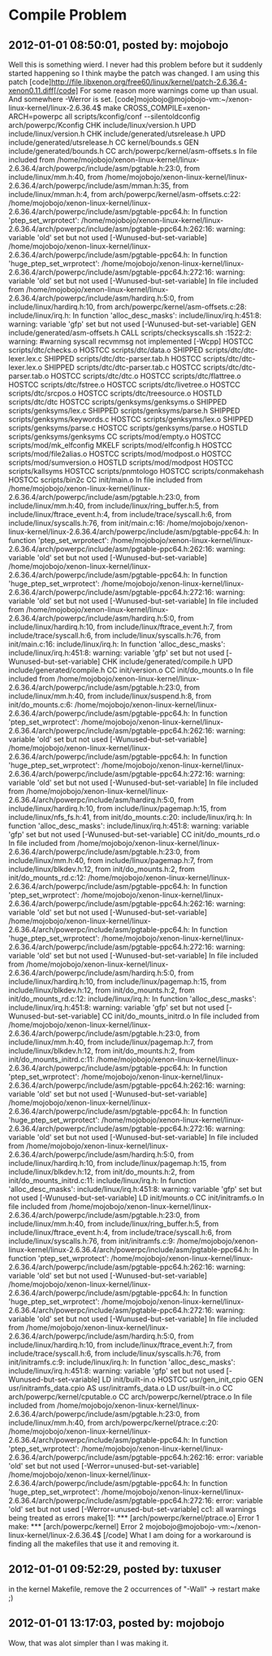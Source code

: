 # Compile Problem

## 2012-01-01 08:50:01, posted by: mojobojo

Well this is something wierd. I never had this problem before but it suddenly started happening so I think maybe the patch was changed. I am using this patch [code]http://file.libxenon.org/free60/linux/kernel/patch-2.6.36.4-xenon0.11.diff[/code] For some reason more warnings come up than usual. And somewhere -Werror is set. [code]mojobojo@mojobojo-vm:~/xenon-linux-kernel/linux-2.6.36.4$ make CROSS\_COMPILE=xenon- ARCH=powerpc all scripts/kconfig/conf --silentoldconfig arch/powerpc/Kconfig CHK include/linux/version.h UPD include/linux/version.h CHK include/generated/utsrelease.h UPD include/generated/utsrelease.h CC kernel/bounds.s GEN include/generated/bounds.h CC arch/powerpc/kernel/asm-offsets.s In file included from /home/mojobojo/xenon-linux-kernel/linux-2.6.36.4/arch/powerpc/include/asm/pgtable.h:23:0, from include/linux/mm.h:40, from /home/mojobojo/xenon-linux-kernel/linux-2.6.36.4/arch/powerpc/include/asm/mman.h:35, from include/linux/mman.h:4, from arch/powerpc/kernel/asm-offsets.c:22: /home/mojobojo/xenon-linux-kernel/linux-2.6.36.4/arch/powerpc/include/asm/pgtable-ppc64.h: In function 'ptep\_set\_wrprotect': /home/mojobojo/xenon-linux-kernel/linux-2.6.36.4/arch/powerpc/include/asm/pgtable-ppc64.h:262:16: warning: variable 'old' set but not used [-Wunused-but-set-variable] /home/mojobojo/xenon-linux-kernel/linux-2.6.36.4/arch/powerpc/include/asm/pgtable-ppc64.h: In function 'huge\_ptep\_set\_wrprotect': /home/mojobojo/xenon-linux-kernel/linux-2.6.36.4/arch/powerpc/include/asm/pgtable-ppc64.h:272:16: warning: variable 'old' set but not used [-Wunused-but-set-variable] In file included from /home/mojobojo/xenon-linux-kernel/linux-2.6.36.4/arch/powerpc/include/asm/hardirq.h:5:0, from include/linux/hardirq.h:10, from arch/powerpc/kernel/asm-offsets.c:28: include/linux/irq.h: In function 'alloc\_desc\_masks': include/linux/irq.h:451:8: warning: variable 'gfp' set but not used [-Wunused-but-set-variable] GEN include/generated/asm-offsets.h CALL scripts/checksyscalls.sh <stdin>:1522:2: warning: #warning syscall recvmmsg not implemented [-Wcpp] HOSTCC scripts/dtc/checks.o HOSTCC scripts/dtc/data.o SHIPPED scripts/dtc/dtc-lexer.lex.c SHIPPED scripts/dtc/dtc-parser.tab.h HOSTCC scripts/dtc/dtc-lexer.lex.o SHIPPED scripts/dtc/dtc-parser.tab.c HOSTCC scripts/dtc/dtc-parser.tab.o HOSTCC scripts/dtc/dtc.o HOSTCC scripts/dtc/flattree.o HOSTCC scripts/dtc/fstree.o HOSTCC scripts/dtc/livetree.o HOSTCC scripts/dtc/srcpos.o HOSTCC scripts/dtc/treesource.o HOSTLD scripts/dtc/dtc HOSTCC scripts/genksyms/genksyms.o SHIPPED scripts/genksyms/lex.c SHIPPED scripts/genksyms/parse.h SHIPPED scripts/genksyms/keywords.c HOSTCC scripts/genksyms/lex.o SHIPPED scripts/genksyms/parse.c HOSTCC scripts/genksyms/parse.o HOSTLD scripts/genksyms/genksyms CC scripts/mod/empty.o HOSTCC scripts/mod/mk\_elfconfig MKELF scripts/mod/elfconfig.h HOSTCC scripts/mod/file2alias.o HOSTCC scripts/mod/modpost.o HOSTCC scripts/mod/sumversion.o HOSTLD scripts/mod/modpost HOSTCC scripts/kallsyms HOSTCC scripts/pnmtologo HOSTCC scripts/conmakehash HOSTCC scripts/bin2c CC init/main.o In file included from /home/mojobojo/xenon-linux-kernel/linux-2.6.36.4/arch/powerpc/include/asm/pgtable.h:23:0, from include/linux/mm.h:40, from include/linux/ring\_buffer.h:5, from include/linux/ftrace\_event.h:4, from include/trace/syscall.h:6, from include/linux/syscalls.h:76, from init/main.c:16: /home/mojobojo/xenon-linux-kernel/linux-2.6.36.4/arch/powerpc/include/asm/pgtable-ppc64.h: In function 'ptep\_set\_wrprotect': /home/mojobojo/xenon-linux-kernel/linux-2.6.36.4/arch/powerpc/include/asm/pgtable-ppc64.h:262:16: warning: variable 'old' set but not used [-Wunused-but-set-variable] /home/mojobojo/xenon-linux-kernel/linux-2.6.36.4/arch/powerpc/include/asm/pgtable-ppc64.h: In function 'huge\_ptep\_set\_wrprotect': /home/mojobojo/xenon-linux-kernel/linux-2.6.36.4/arch/powerpc/include/asm/pgtable-ppc64.h:272:16: warning: variable 'old' set but not used [-Wunused-but-set-variable] In file included from /home/mojobojo/xenon-linux-kernel/linux-2.6.36.4/arch/powerpc/include/asm/hardirq.h:5:0, from include/linux/hardirq.h:10, from include/linux/ftrace\_event.h:7, from include/trace/syscall.h:6, from include/linux/syscalls.h:76, from init/main.c:16: include/linux/irq.h: In function 'alloc\_desc\_masks': include/linux/irq.h:451:8: warning: variable 'gfp' set but not used [-Wunused-but-set-variable] CHK include/generated/compile.h UPD include/generated/compile.h CC init/version.o CC init/do\_mounts.o In file included from /home/mojobojo/xenon-linux-kernel/linux-2.6.36.4/arch/powerpc/include/asm/pgtable.h:23:0, from include/linux/mm.h:40, from include/linux/suspend.h:8, from init/do\_mounts.c:6: /home/mojobojo/xenon-linux-kernel/linux-2.6.36.4/arch/powerpc/include/asm/pgtable-ppc64.h: In function 'ptep\_set\_wrprotect': /home/mojobojo/xenon-linux-kernel/linux-2.6.36.4/arch/powerpc/include/asm/pgtable-ppc64.h:262:16: warning: variable 'old' set but not used [-Wunused-but-set-variable] /home/mojobojo/xenon-linux-kernel/linux-2.6.36.4/arch/powerpc/include/asm/pgtable-ppc64.h: In function 'huge\_ptep\_set\_wrprotect': /home/mojobojo/xenon-linux-kernel/linux-2.6.36.4/arch/powerpc/include/asm/pgtable-ppc64.h:272:16: warning: variable 'old' set but not used [-Wunused-but-set-variable] In file included from /home/mojobojo/xenon-linux-kernel/linux-2.6.36.4/arch/powerpc/include/asm/hardirq.h:5:0, from include/linux/hardirq.h:10, from include/linux/pagemap.h:15, from include/linux/nfs\_fs.h:41, from init/do\_mounts.c:20: include/linux/irq.h: In function 'alloc\_desc\_masks': include/linux/irq.h:451:8: warning: variable 'gfp' set but not used [-Wunused-but-set-variable] CC init/do\_mounts\_rd.o In file included from /home/mojobojo/xenon-linux-kernel/linux-2.6.36.4/arch/powerpc/include/asm/pgtable.h:23:0, from include/linux/mm.h:40, from include/linux/pagemap.h:7, from include/linux/blkdev.h:12, from init/do\_mounts.h:2, from init/do\_mounts\_rd.c:12: /home/mojobojo/xenon-linux-kernel/linux-2.6.36.4/arch/powerpc/include/asm/pgtable-ppc64.h: In function 'ptep\_set\_wrprotect': /home/mojobojo/xenon-linux-kernel/linux-2.6.36.4/arch/powerpc/include/asm/pgtable-ppc64.h:262:16: warning: variable 'old' set but not used [-Wunused-but-set-variable] /home/mojobojo/xenon-linux-kernel/linux-2.6.36.4/arch/powerpc/include/asm/pgtable-ppc64.h: In function 'huge\_ptep\_set\_wrprotect': /home/mojobojo/xenon-linux-kernel/linux-2.6.36.4/arch/powerpc/include/asm/pgtable-ppc64.h:272:16: warning: variable 'old' set but not used [-Wunused-but-set-variable] In file included from /home/mojobojo/xenon-linux-kernel/linux-2.6.36.4/arch/powerpc/include/asm/hardirq.h:5:0, from include/linux/hardirq.h:10, from include/linux/pagemap.h:15, from include/linux/blkdev.h:12, from init/do\_mounts.h:2, from init/do\_mounts\_rd.c:12: include/linux/irq.h: In function 'alloc\_desc\_masks': include/linux/irq.h:451:8: warning: variable 'gfp' set but not used [-Wunused-but-set-variable] CC init/do\_mounts\_initrd.o In file included from /home/mojobojo/xenon-linux-kernel/linux-2.6.36.4/arch/powerpc/include/asm/pgtable.h:23:0, from include/linux/mm.h:40, from include/linux/pagemap.h:7, from include/linux/blkdev.h:12, from init/do\_mounts.h:2, from init/do\_mounts\_initrd.c:11: /home/mojobojo/xenon-linux-kernel/linux-2.6.36.4/arch/powerpc/include/asm/pgtable-ppc64.h: In function 'ptep\_set\_wrprotect': /home/mojobojo/xenon-linux-kernel/linux-2.6.36.4/arch/powerpc/include/asm/pgtable-ppc64.h:262:16: warning: variable 'old' set but not used [-Wunused-but-set-variable] /home/mojobojo/xenon-linux-kernel/linux-2.6.36.4/arch/powerpc/include/asm/pgtable-ppc64.h: In function 'huge\_ptep\_set\_wrprotect': /home/mojobojo/xenon-linux-kernel/linux-2.6.36.4/arch/powerpc/include/asm/pgtable-ppc64.h:272:16: warning: variable 'old' set but not used [-Wunused-but-set-variable] In file included from /home/mojobojo/xenon-linux-kernel/linux-2.6.36.4/arch/powerpc/include/asm/hardirq.h:5:0, from include/linux/hardirq.h:10, from include/linux/pagemap.h:15, from include/linux/blkdev.h:12, from init/do\_mounts.h:2, from init/do\_mounts\_initrd.c:11: include/linux/irq.h: In function 'alloc\_desc\_masks': include/linux/irq.h:451:8: warning: variable 'gfp' set but not used [-Wunused-but-set-variable] LD init/mounts.o CC init/initramfs.o In file included from /home/mojobojo/xenon-linux-kernel/linux-2.6.36.4/arch/powerpc/include/asm/pgtable.h:23:0, from include/linux/mm.h:40, from include/linux/ring\_buffer.h:5, from include/linux/ftrace\_event.h:4, from include/trace/syscall.h:6, from include/linux/syscalls.h:76, from init/initramfs.c:9: /home/mojobojo/xenon-linux-kernel/linux-2.6.36.4/arch/powerpc/include/asm/pgtable-ppc64.h: In function 'ptep\_set\_wrprotect': /home/mojobojo/xenon-linux-kernel/linux-2.6.36.4/arch/powerpc/include/asm/pgtable-ppc64.h:262:16: warning: variable 'old' set but not used [-Wunused-but-set-variable] /home/mojobojo/xenon-linux-kernel/linux-2.6.36.4/arch/powerpc/include/asm/pgtable-ppc64.h: In function 'huge\_ptep\_set\_wrprotect': /home/mojobojo/xenon-linux-kernel/linux-2.6.36.4/arch/powerpc/include/asm/pgtable-ppc64.h:272:16: warning: variable 'old' set but not used [-Wunused-but-set-variable] In file included from /home/mojobojo/xenon-linux-kernel/linux-2.6.36.4/arch/powerpc/include/asm/hardirq.h:5:0, from include/linux/hardirq.h:10, from include/linux/ftrace\_event.h:7, from include/trace/syscall.h:6, from include/linux/syscalls.h:76, from init/initramfs.c:9: include/linux/irq.h: In function 'alloc\_desc\_masks': include/linux/irq.h:451:8: warning: variable 'gfp' set but not used [-Wunused-but-set-variable] LD init/built-in.o HOSTCC usr/gen\_init\_cpio GEN usr/initramfs\_data.cpio AS usr/initramfs\_data.o LD usr/built-in.o CC arch/powerpc/kernel/cputable.o CC arch/powerpc/kernel/ptrace.o In file included from /home/mojobojo/xenon-linux-kernel/linux-2.6.36.4/arch/powerpc/include/asm/pgtable.h:23:0, from include/linux/mm.h:40, from arch/powerpc/kernel/ptrace.c:20: /home/mojobojo/xenon-linux-kernel/linux-2.6.36.4/arch/powerpc/include/asm/pgtable-ppc64.h: In function 'ptep\_set\_wrprotect': /home/mojobojo/xenon-linux-kernel/linux-2.6.36.4/arch/powerpc/include/asm/pgtable-ppc64.h:262:16: error: variable 'old' set but not used [-Werror=unused-but-set-variable] /home/mojobojo/xenon-linux-kernel/linux-2.6.36.4/arch/powerpc/include/asm/pgtable-ppc64.h: In function 'huge\_ptep\_set\_wrprotect': /home/mojobojo/xenon-linux-kernel/linux-2.6.36.4/arch/powerpc/include/asm/pgtable-ppc64.h:272:16: error: variable 'old' set but not used [-Werror=unused-but-set-variable] cc1: all warnings being treated as errors make[1]: *** [arch/powerpc/kernel/ptrace.o] Error 1 make: *** [arch/powerpc/kernel] Error 2 mojobojo@mojobojo-vm:~/xenon-linux-kernel/linux-2.6.36.4$ [/code] What I am doing for a workaround is finding all the makefiles that use it and removing it.

## 2012-01-01 09:52:29, posted by: tuxuser

in the kernel Makefile, remove the 2 occurrences of "-Wall" -> restart make ;)

## 2012-01-01 13:17:03, posted by: mojobojo

Wow, that was alot simpler than I was making it.